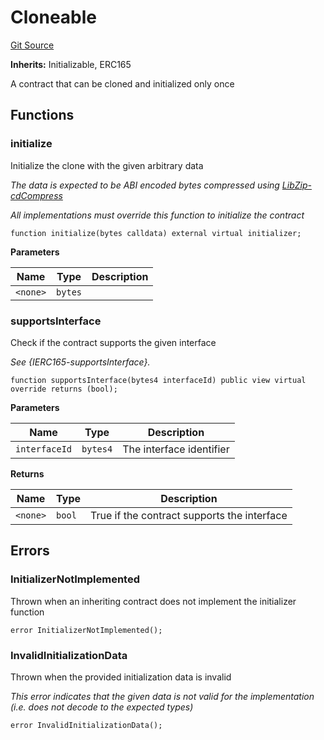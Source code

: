 # Cloneable
[Git Source](https://github.com/rabbitholegg/boost-protocol/blob/f2d086cc13d3f2fcf119a54e6ed3b32a354cf098/src/Cloneable.sol)

**Inherits:**
Initializable, ERC165

A contract that can be cloned and initialized only once


## Functions
### initialize

Initialize the clone with the given arbitrary data

*The data is expected to be ABI encoded bytes compressed using [LibZip-cdCompress](/lib/solady/src/utils/LibZip.sol/library.LibZip.md#cdcompress)*

*All implementations must override this function to initialize the contract*


```solidity
function initialize(bytes calldata) external virtual initializer;
```
**Parameters**

|Name|Type|Description|
|----|----|-----------|
|`<none>`|`bytes`||


### supportsInterface

Check if the contract supports the given interface

*See {IERC165-supportsInterface}.*


```solidity
function supportsInterface(bytes4 interfaceId) public view virtual override returns (bool);
```
**Parameters**

|Name|Type|Description|
|----|----|-----------|
|`interfaceId`|`bytes4`|The interface identifier|

**Returns**

|Name|Type|Description|
|----|----|-----------|
|`<none>`|`bool`|True if the contract supports the interface|


## Errors
### InitializerNotImplemented
Thrown when an inheriting contract does not implement the initializer function


```solidity
error InitializerNotImplemented();
```

### InvalidInitializationData
Thrown when the provided initialization data is invalid

*This error indicates that the given data is not valid for the implementation (i.e. does not decode to the expected types)*


```solidity
error InvalidInitializationData();
```

